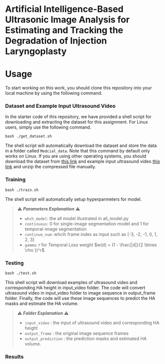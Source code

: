 # Artificial Intelligence-Based Ultrasonic Image Analysis for Estimating and Tracking the Degradation of Injection Laryngoplasty
# Usage
To start working on this work, you should clone this repository into your local machine by using the following command.

### Dataset and Example Input Ultrasound Video
In the starter code of this repository, we have provided a shell script for downloading and extracting the dataset for this assignment. For Linux users, simply use the following command.
    
    bash ./get_dataset.sh
The shell script will automatically download the dataset and store the data in a folder called `Medcial_data`. Note that this command by default only works on Linux. If you are using other operating systems, you should download the dataset from [this link](https://drive.google.com/file/d/12Ewhd5MMRF5I9NT0E6FVoFTz3h4TQt1L/view?usp=sharing) and example input ultrasound video [this link](https://drive.google.com/file/d/1ccKv8zfjZwU10m491T4b89IKJh_rg6FH/view?usp=sharing) and unzip the compressed file manually.

### Training

    bash ./train.sh
The shell script will automatically setup hyperparmeters for model.
> ⚠️ ***Parameters Explanation*** ⚠️  
> *  `whch_model`: the all model illustrated in all_model.py
> * `continuous`: 0 for single-image segmentation model and 1 for temporal-image segmentation
> * `continue_num`: whcih frame index as input such as [-3, -2, -1, 0, 1, 2, 3]
> * `gamma`: $r$ for Temporal Loss weight $w(d) = (1 - \frac{|d|}{2 \times \rho })^r$
### Testing

    bash ./test.sh
This shell script will download examples of ultrasound video and corresponding HA height in input_video folder. The code will convert ultrasound video in input_video folder to image sequence in output_frame folder. Finally, the code will use these image sequences to predict the HA masks and estimate the HA volume.

> ⚠️ ***Folder Explanation*** ⚠️  
>  * `input_video` : the input of ultrasound video and corresponding HA height
> * `output_frame` : the original image sequence frames
> * `output_prediction` : the prediction masks and estimated HA volume.

### Results


